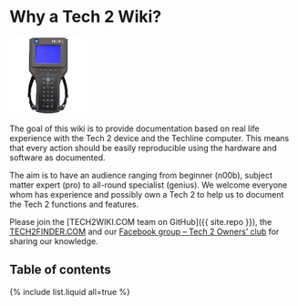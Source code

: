 # Why a Tech 2 Wiki?

![](/content/tech_2/tech_2_logo_anim.gif)

The goal of this wiki is to provide documentation based on real life experience with the Tech 2 device and the Techline computer. This means that every action should be easily reproducible using the hardware and software as documented.

The aim is to have an audience ranging from beginner \(n00b\), subject matter expert \(pro\) to all-round specialist \(genius\). We welcome everyone whom has experience and possibly own a Tech 2 to help us to document the Tech 2 functions and features.

Please join the [TECH2WIKI.COM team on GitHub]({{ site.repo }}), the [TECH2FINDER.COM](https://tech2finder.com) and our [Facebook group – Tech 2 Owners’ club](https://www.facebook.com/groups/Tech2OwnersClub/) for sharing our knowledge.

## Table of contents

{% include list.liquid all=true %}